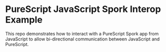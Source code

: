 # PureScript JavaScript Spork Interop Example

This repo demonstrates how to interact with a PureScript Spork app
from JavaScript to allow bi-directional communication between
JavaScript and PureScript.
